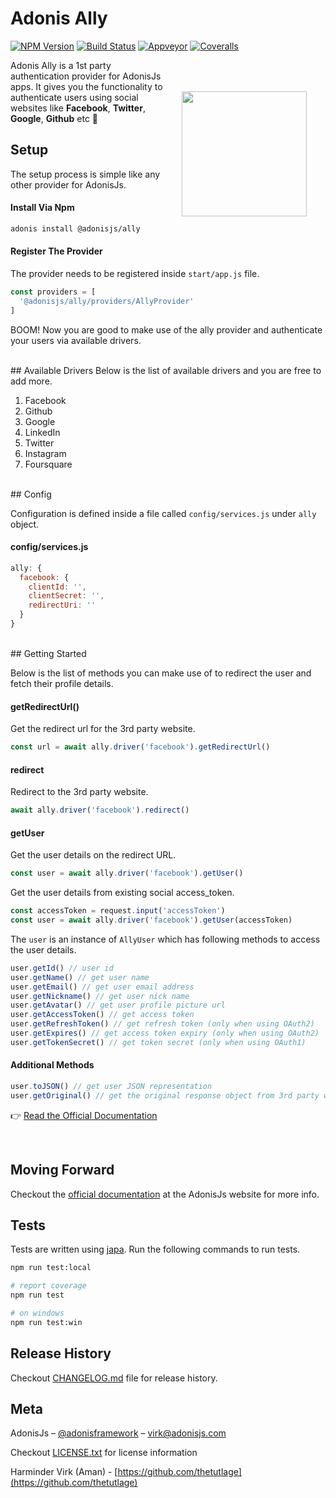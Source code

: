 # Adonis Ally

[![NPM Version][npm-image]][npm-url]
[![Build Status][travis-image]][travis-url]
[![Appveyor][appveyor-image]][appveyor-url]
[![Coveralls][coveralls-image]][coveralls-url]

<img src="http://res.cloudinary.com/adonisjs/image/upload/q_100/v1497112678/adonis-purple_pzkmzt.svg" width="200px" align="right" hspace="30px" vspace="50px">

Adonis Ally is a 1st party authentication provider for AdonisJs apps. It gives you the functionality to authenticate users using social websites like **Facebook**, **Twitter**, **Google**, **Github** etc :evergreen_tree:

## <a name="setup"></a> Setup

The setup process is simple like any other provider for AdonisJs.

#### Install Via Npm
```bash
adonis install @adonisjs/ally
```

#### Register The Provider

The provider needs to be registered inside `start/app.js` file.

```javascript
const providers = [
  '@adonisjs/ally/providers/AllyProvider'
]
```

BOOM! Now you are good to make use of the ally provider and authenticate your users via available drivers.

<br>
## <a name="available-drivers"></a> Available Drivers
Below is the list of available drivers and you are free to add more.

1. Facebook
2. Github
3. Google
4. LinkedIn
5. Twitter
6. Instagram
7. Foursquare

<br>
## <a name="config"></a> Config

Configuration is defined inside a file called `config/services.js` under `ally` object.

#### config/services.js

```javascript
ally: {
  facebook: {
    clientId: '',
    clientSecret: '',
    redirectUri: ''
  }
}
```

<br>
## <a name="getting-started"></a> Getting Started

Below is the list of methods you can make use of to redirect the user and fetch their profile details.

#### getRedirectUrl()

Get the redirect url for the 3rd party website.

```javascript
const url = await ally.driver('facebook').getRedirectUrl()
```

#### redirect

Redirect to the 3rd party website.

```javascript
await ally.driver('facebook').redirect()
```

#### getUser

Get the user details on the redirect URL.

```javascript
const user = await ally.driver('facebook').getUser()
```

Get the user details from existing social access_token.

```javascript
const accessToken = request.input('accessToken')
const user = await ally.driver('facebook').getUser(accessToken)
```

The `user` is an instance of `AllyUser` which has following methods to access the user details.

```javascript
user.getId() // user id
user.getName() // get user name
user.getEmail() // get user email address
user.getNickname() // get user nick name
user.getAvatar() // get user profile picture url
user.getAccessToken() // get access token
user.getRefreshToken() // get refresh token (only when using OAuth2)
user.getExpires() // get access token expiry (only when using OAuth2)
user.getTokenSecret() // get token secret (only when using OAuth1)
```

#### Additional Methods

```javascript
user.toJSON() // get user JSON representation
user.getOriginal() // get the original response object from 3rd party website
```

:point_right: [Read the Official Documentation](http://adonisjs.com/docs/social-auth)

<br>

## Moving Forward
Checkout the [official documentation](http://adonisjs.com/docs/ioc-container) at the AdonisJs website for more info.

## Tests
Tests are written using [japa](http://github.com/thetutlage/japa). Run the following commands to run tests.

```bash
npm run test:local

# report coverage
npm run test

# on windows
npm run test:win
```

## Release History

Checkout [CHANGELOG.md](CHANGELOG.md) file for release history.

## Meta

AdonisJs – [@adonisframework](https://twitter.com/adonisframework) – virk@adonisjs.com

Checkout [LICENSE.txt](LICENSE.txt) for license information

Harminder Virk (Aman) - [https://github.com/thetutlage](https://github.com/thetutlage)


[appveyor-image]: https://img.shields.io/appveyor/ci/thetutlage/adonis-ally/master.svg?style=flat-square

[appveyor-url]: https://ci.appveyor.com/project/thetutlage/adonis-ally

[npm-image]: https://img.shields.io/npm/v/@adonisjs/ally.svg?style=flat-square
[npm-url]: https://npmjs.org/package/@adonisjs/ally

[travis-image]: https://img.shields.io/travis/adonisjs/adonis-ally/master.svg?style=flat-square
[travis-url]: https://travis-ci.org/poppinss/adonis-ally

[coveralls-image]: https://img.shields.io/coveralls/adonisjs/adonis-ally/develop.svg?style=flat-square

[coveralls-url]: https://coveralls.io/github/adonisjs/adonis-ally
